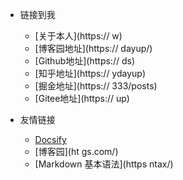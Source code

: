 <!-- _navbar.md -->

* 链接到我
  * [关于本人](https:// w) 
  * [博客园地址](https:// dayup/)
  * [Github地址](https:// ds)
  * [知乎地址](https:// ydayup)
  * [掘金地址](https:// 333/posts)
  * [Gitee地址](https:// up)


* 友情链接
  * [Docsify]( /#/)
  * [博客园](ht gs.com/)
  * [Markdown 基本语法](https ntax/)

